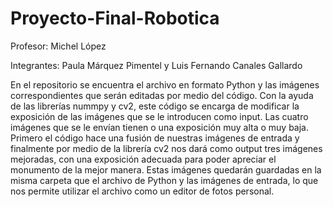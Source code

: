 # Proyecto-Final-Robotica
Profesor: Michel López

Integrantes:
Paula Márquez Pimentel y Luis Fernando Canales Gallardo

En el repositorio se encuentra el archivo en formato Python y las imágenes correspondientes que serán editadas por medio del código.
Con la ayuda de las librerías nummpy y cv2, este código se encarga de modificar la exposición de las imágenes que se le introducen como input. Las cuatro imágenes que se le envían tienen o una exposición muy alta o muy baja. 
Primero el código hace una fusión de nuestras imágenes de entrada y finalmente por medio de la librería cv2 nos dará como output tres imágenes mejoradas, con una exposición adecuada para poder apreciar el monumento de la mejor manera.
Estas imágenes quedarán guardadas en la misma carpeta que el archivo de Python y las imágenes de entrada, lo que nos permite utilizar el archivo como un editor de fotos personal.

